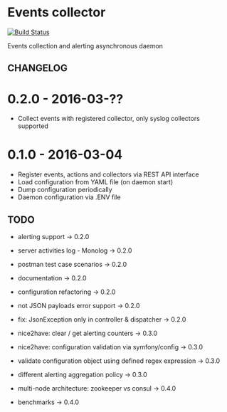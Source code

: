# Events collector

[![Build Status](https://travis-ci.org/tswiackiewicz/events-collector.png?branch=feature/collector_configuration)](https://travis-ci.org/tswiackiewicz/events-collector)

Events collection and alerting asynchronous daemon

## CHANGELOG

# 0.2.0 - 2016-03-??

* Collect events with registered collector, only syslog collectors supported

# 0.1.0 - 2016-03-04

* Register events, actions and collectors via REST API interface
* Load configuration from YAML file (on daemon start)
* Dump configuration periodically
* Daemon configuration via .ENV file

## TODO

* alerting support -> 0.2.0
* server activities log - Monolog -> 0.2.0
* postman test case scenarios -> 0.2.0
* documentation -> 0.2.0
* configuration refactoring -> 0.2.0
* not JSON payloads error support -> 0.2.0
* fix: JsonException only in controller & dispatcher -> 0.2.0

* nice2have: clear / get alerting counters -> 0.3.0
* nice2have: configuration validation via symfony/config -> 0.3.0
* validate configuration object using defined regex expression -> 0.3.0
* different alerting aggregation policy -> 0.3.0

* multi-node architecture: zookeeper vs consul -> 0.4.0
* benchmarks -> 0.4.0
